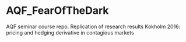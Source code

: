 # AQF_FearOfTheDark
AQF seminar course repo. Replication of research results Kokholm 2016: pricing and hedging derivative in contagious markets
